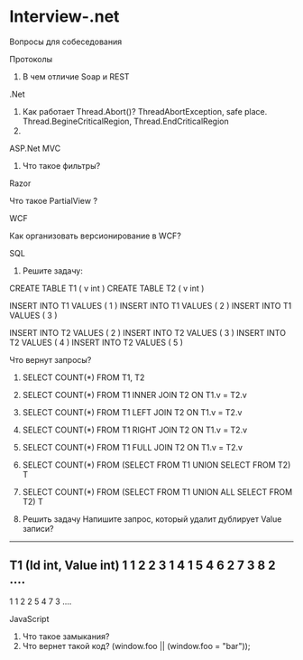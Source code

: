 # Interview-.net
Вопросы для собеседования


Протоколы

1. В чем отличие Soap и REST


.Net
1. Как работает Thread.Abort()? ThreadAbortException, safe place. Thread.BegineCriticalRegion, Thread.EndCriticalRegion
2. 

ASP.Net MVC

1. Что такое фильтры?


Razor

Что такое PartialView ?

WCF

Как организовать версионирование в WCF?

SQL

1. Решите задачу:

  CREATE TABLE T1 ( v int )
  CREATE TABLE T2 ( v int )

  INSERT INTO T1 VALUES ( 1 )
  INSERT INTO T1 VALUES ( 2 )
  INSERT INTO T1 VALUES ( 3 )

  INSERT INTO T2 VALUES ( 2 )
  INSERT INTO T2 VALUES ( 3 )
  INSERT INTO T2 VALUES ( 4 )
  INSERT INTO T2 VALUES ( 5 )
  
  Что вернут запросы?
  1. SELECT COUNT(*) FROM T1, T2
  2. SELECT COUNT(*) FROM T1 INNER JOIN T2 ON T1.v = T2.v
  3. SELECT COUNT(*) FROM T1 LEFT JOIN T2 ON T1.v = T2.v
  4. SELECT COUNT(*) FROM T1 RIGHT JOIN T2 ON T1.v = T2.v
  5. SELECT COUNT(*) FROM T1 FULL JOIN T2 ON T1.v = T2.v
  6. SELECT COUNT(*) FROM (SELECT  FROM T1 UNION SELECT  FROM T2) T
  7. SELECT COUNT(*) FROM (SELECT  FROM T1 UNION ALL SELECT  FROM T2) T

2. Решить задачу
Напишите запрос, который удалит дублирует Value записи?

-------
T1 (Id int, Value int)
1 1
2 2
3 1
4 1
5 4
6 2
7 3
8 2
....
---------------
1 1
2 2
5 4
7 3
....


JavaScript 

1. Что такое замыкания?
2. Что вернет такой код?
    (window.foo || (window.foo = "bar"));



